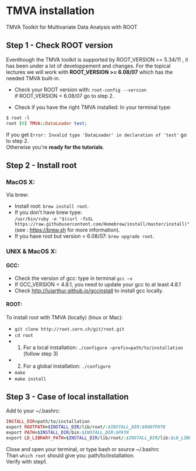 # TMVA installation  
 TMVA Toolkit for Multivariate Data Analysis with ROOT
  
## Step 1 - Check ROOT version
Eventhough the TMVA toolkit is supported by ROOT_VERSION >= 5.34/11 , it has been under a lot of developpement and changes.
For the topical lectures we will work with **ROOT_VERSION >= 6.08/07** which has the needed TMVA built-in.

- Check your ROOT version with: `root-config --version`  
if ROOT_VERSION < 6.08/07 go to step 2.  
  
- Check if you have the right TMVA installed:
In your terminal type:  
```ruby
$ root -l
root [0] TMVA::DataLoader test;
```
If you get `Error: Invalid type 'DataLoader' in declaration of 'test'` go to step 2.  
Otherwise you're **ready for the tutorials**.

## Step 2 - Install root
### MacOS X:
Via brew:
- Install root: `brew install root`.  
- If you don’t have brew type:  
`/usr/bin/ruby -e "$(curl -fsSL https://raw.githubusercontent.com/Homebrew/install/master/install)"` 
(see : https://brew.sh for more information).  
- If you have root but version < 6.08/07: `brew upgrade root`. 
  
### UNIX & MacOS X: 
#### GCC:
- Check the version of gcc: type in terminal `gcc —v`  
- If GCC_VERSION < 4.8.1, you need to update your gcc to at least 4.8.1  
- Check http://luiarthur.github.io/gccinstall to install gcc locally.  

#### ROOT:
To install root with TMVA (locally) (linux or Mac):  
- `git clone http://root.cern.ch/git/root.git`  
- `cd root`  
- 1. For a local installation: `./configure —prefix=path/to/installation` (follow step 3)  
- 2. For a global installation: `./configure`  
- `make`  
- `make install`  
  
## Step 3 - Case of local installation
Add to your ~/.bashrc:
```ruby
INSTALL_DIR=path/to/installation
export ROOTPATH=$INSTALL_DIR/lib/root/:$INSTALL_DIR:$ROOTPATH
export PATH=$INSTALL_DIR/bin:$INSTALL_DIR:$PATH
export LD_LIBRARY_PATH=$INSTALL_DIR/lib/root/:$INSTALL_DIR/lib:$LD_LIBRARY_PATH
```
Close and open your terminal, or type bash or source ~/.bashrc  
Than `which root` should give you: path/to/installation.  
Verify with step1.
